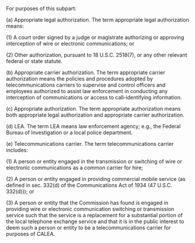 For purposes of this subpart:

(a) Appropriate legal authorization. The term appropriate legal authorization means:

(1) A court order signed by a judge or magistrate authorizing or approving interception of wire or electronic communications; or

(2) Other authorization, pursuant to 18 U.S.C. 2518(7), or any other relevant federal or state statute.

(b) Appropriate carrier authorization. The term appropriate carrier authorization means the policies and procedures adopted by telecommunications carriers to supervise and control officers and employees authorized to assist law enforcement in conducting any interception of communications or access to call-identifying information.

(c) Appropriate authorization. The term appropriate authorization means both appropriate legal authorization and appropriate carrier authorization.

(d) LEA. The term LEA means law enforcement agency; e.g., the Federal Bureau of Investigation or a local police department.

(e) Telecommunications carrier. The term telecommunications carrier includes:

(1) A person or entity engaged in the transmission or switching of wire or electronic communications as a common carrier for hire;

(2) A person or entity engaged in providing commercial mobile service (as defined in sec. 332(d) of the Communications Act of 1934 (47 U.S.C. 332(d))); or

(3) A person or entity that the Commission has found is engaged in providing wire or electronic communication switching or transmission service such that the service is a replacement for a substantial portion of the local telephone exchange service and that it is in the public interest to deem such a person or entity to be a telecommunications carrier for purposes of CALEA.

